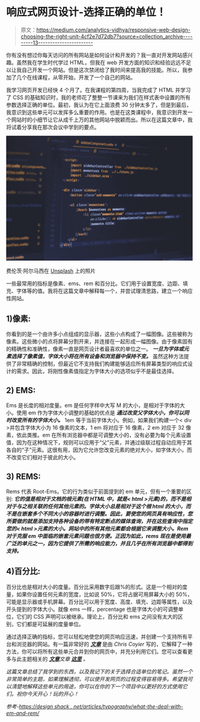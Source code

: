 # 响应式网页设计-选择正确的单位！

> 原文：<https://medium.com/analytics-vidhya/responsive-web-design-choosing-the-right-unit-4cf2e7d72db7?source=collection_archive---------13----------------------->

你有没有想过你每天访问的所有网站是如何设计和开发的？我一直对开发网站感兴趣。虽然我在学生时代学过 HTML，但我在 web 开发方面的知识和经验远远不足以让我自己开发一个网站。但是这次禁闭给了我时间来提高我的技能。所以，我参加了几个在线课程，从零开始，开发了一个自己的网站。

我学习网页开发已经快 4 个月了。在我课程的第四周，当我完成了 HTML 并学习了 CSS 的基础知识时，我的老师花了整整一节课来为我们在样式表中设置的所有参数选择正确的单位。最初，我认为在它上面浪费 30 分钟太多了，但是到最后，我意识到这些单元可以发挥多么重要的作用。也是在这类课程中，我意识到开发一个网站时的小细节让它从成千上万的其他网站中脱颖而出。所以在这篇文章中，我将试着分享我在那次会议中学到的要点。

![](img/7ae1991cea7f67aa5ddfc0100fb6eb57.png)

费伦茨·阿尔马西在 [Unsplash](https://unsplash.com?utm_source=medium&utm_medium=referral) 上的照片

一些最常用的指标是像素、ems、rem 和百分比。它们用于设置宽度、边距、填充、字体等的值。我将在这篇文章中解释每一个，并尝试理清思路，建立一个响应性网站。

## 1)像素:

你看到的是一个由许多小点组成的显示器，这些小点构成了一幅图像。这些被称为像素。这些微小的点将屏幕分割开来，并连接在一起形成一幅图像。由于像素固有的精确性和准确性，像素一直是网页设计者最喜欢的单位之一。 ***一旦为字体或元素选择了像素值，字体大小将在所有设备和浏览器中保持不变。*** 虽然这种方法提供了非常精确的控制，但最近它不支持我们构建能够适应所有屏幕类型的响应式设计的需求。因此，将刚性像素值指定为字体大小的选项似乎不是最佳选择。

## 2) EMS:

Ems 是长度的相对度量。em 是任何字样中大写 M 的大小，是相对于字体的大小。使用 em 作为字体大小调整的基础的优点是 ***通过改变父字体大小，你可以同时改变所有的字体大小。*** 1em 等于当前字体大小。例如，如果我们构建一个< div >并包含字体大小为 16 像素的文本，1 em 将对应于 16 像素，2 em 对应于 32 像素，依此类推。em 在所有浏览器中都是可调整大小的，没有必要为每个元素设置值，因为在这种情况下，规则可以应用于“父”元素，并通过级联过程自动应用于其各自的“子”元素。这很有用，因为它允许您改变元素的绝对大小，如字体大小，而不改变它们相对于彼此的大小。

## 3) REMS:

Rems 代表 Root-Ems。它的行为类似于前面提到的 em 单元，但有一个重要的区别: ***它的值是相对于文档的根元素(在 HTML 中，就是< html >元素)的，而不是相对于与之相关联的任何其他元素的。字体大小总是相对于这个根 html 的大小，而不是在嵌套多个不同大小的容器时进行调整。因此，要使您的网页具有响应性，您所要做的就是添加支持各种设备的带有特定断点的媒体查询，并在这些查询中指定您的< html >元素的大小。网站中的所有其他元素都会根据它来调整大小。Rem 对于克服 em 中面临的嵌套元素问题也很方便。正因为如此，rems 现在是使用最广泛的单元之一，因为它提供了所需的响应能力，并且几乎在所有浏览器中都得到支持。***

## 4)百分比:

百分比也是相对大小的度量。百分比采用数字后跟%的形式。这是一个相对的度量，如果你设置任何元素的宽度，比如说 50%，它将占据可用屏幕大小的 50%，可能是显示器或手机屏幕。百分比可以用于宽度、高度、填充、边距等属性，以及开头提到的字体大小。就像 ems 一样，percentage 也是字体大小的可调整单位，它们的 CSS 声明可以被继承。理论上，百分比和 ems 之间没有太大的区别，它们都是可延展的度量单位。

通过选择正确的指标，您可以轻松地使您的网页响应迅速，并创建一个支持所有平台和浏览器的网站。有一篇非常好的 [***文章***](https://css-tricks.com/rems-ems/) 是由 *Chris Coyier* 写的，它解释了一种方法，你可以将所有这些单元合并到你的网页中，并充分利用它们。您可以查看更多与此主题相关的 [***文章***](https://www.w3.org/TR/css3-values/#em)*文章 [***这里***](https://css-tricks.com/the-lengths-of-css/) 。*

*这篇文章总结了我学到的东西，以及我记下的关于选择合适单位的笔记。虽然一个非常简单的主题，如果理解透彻，可以使开发网页的过程变得容易得多。希望我可以清楚地解释这些单元的用途，你可以在你的下一个项目中以更好的方式使用它们。祝你今天开心！玩的开心！*

*参考-[https://design shack . net/articles/typography/what-the-deal-with-em-and-rem/](https://designshack.net/articles/typography/whats-the-deal-with-em-and-rem/#:~:text=An%20em%20is%20the%20size,look%20better%20in%20big%20type)*